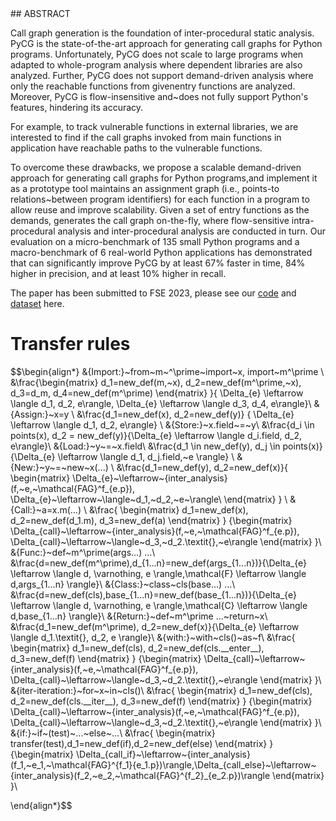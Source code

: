 <head>
    <script src="https://cdn.mathjax.org/mathjax/latest/MathJax.js?config=TeX-AMS-MML_HTMLorMML" type="text/javascript"></script>
    <script type="text/x-mathjax-config">
        MathJax.Hub.Config({
            tex2jax: {
            skipTags: ['script', 'noscript', 'style', 'textarea', 'pre'],
            inlineMath: [['$','$']]
            }
        });
    </script>
</head>
## ABSTRACT

Call graph generation is the foundation of inter-procedural static analysis. PyCG is the state-of-the-art approach for generating call graphs for Python programs. Unfortunately, PyCG does not scale to large programs when adapted to whole-program analysis where dependent libraries are also analyzed. Further, PyCG does not support demand-driven analysis where only the reachable functions from givenentry functions are analyzed. Moreover, PyCG is flow-insensitive and~does not fully support Python's features, hindering its accuracy.

 For example, to track vulnerable functions in external libraries, we are interested to find if the call graphs invoked from main functions in application have reachable paths to the vulnerable functions. 

To overcome these drawbacks, we propose a scalable demand-driven approach for generating call graphs for Python programs,and implement it as a prototype tool maintains an assignment graph (i.e., points-to relations~between program identifiers) for each function in a program to allow reuse and improve scalability. Given a set of entry functions as the demands, generates the call graph on-the-fly, where flow-sensitive intra-procedural analysis and inter-procedural analysis are conducted in turn. Our evaluation on a micro-benchmark of 135 small Python programs and a macro-benchmark of 6 real-world Python applications has demonstrated that  can significantly improve PyCG by at least 67% faster in time, 84% higher in precision, and at least 10% higher in recall.



The paper has been submitted to FSE 2023, please see our [code](Jarvis.zip)  and [dataset](groundTruth.zip) here.



# Transfer rules

$$\begin{align*}
&{Import:}~from~m~^\prime~import~x, import~m^\prime \\
&\frac{\begin{matrix}
d_1=new\_def(m,~x), d_2=new\_def(m^\prime,~x), d_3=d_m, d_4=new\_def(m^\prime)
\end{matrix}
}{ \Delta_{e} \leftarrow \langle d_1, d_2, e\rangle, \Delta_{e} \leftarrow \langle d_3, d_4, e\rangle}\\
&{Assign:}~x=y \\
&\frac{d_1=new\_def(x), d_2=new\_def(y)} { \Delta_{e} \leftarrow \langle d_1, d_2, e\rangle} \\
&{Store:}~x.field~=~y\\
&\frac{d_i \in points(x), d_2 = new\_def(y)}{\Delta_{e} \leftarrow \langle d_i.field, d_2, e\rangle}\\
&{Load:}~y~=~x.field\\
&\frac{d_1 \in new\_def(y), d_j \in points(x)}{\Delta_{e} \leftarrow \langle d_1, d_j.field,~e \rangle} \\
&{New:}~y~=~new~x(...) \\
&\frac{d_1=new\_def(y), d_2=new\_def(x)}{
\begin{matrix}
\Delta_{e}~\leftarrow~{inter\_analysis}(f,~e,~\mathcal{FAG}^f_{e.p}), \Delta_{e}~\leftarrow~\langle~d_1,~d_2,~e~\rangle\\
\end{matrix}
} \\
&{Call:}~a=x.m(...) \\
&\frac{
\begin{matrix}
d_1=new\_def(x), d_2=new\_def(d_1.m), d_3=new\_def(a)
\end{matrix}
}
{\begin{matrix}
\Delta_{call}~\leftarrow~{inter\_analysis}(f,~e,~\mathcal{FAG}^f_{e.p}), \Delta_{call}~\leftarrow~\langle~d_3,~d_2.\textit{<ret>},~e\rangle
\end{matrix}
}\\
&{Func:}~def~m^\prime(args...) ...\\
&\frac{d=new\_def(m^\prime),d_{1...n}=new\_def(args_{1...n})}{\Delta_{e} \leftarrow \langle d, \varnothing, e \rangle,\mathcal{F} \leftarrow \langle d,args_{1...n} \rangle}\\
&{Class:}~class~cls(base...) ...\\
&\frac{d=new\_def(cls),base_{1...n}=new\_def(base_{1...n})}{\Delta_{e} \leftarrow \langle d, \varnothing, e \rangle,\mathcal{C} \leftarrow \langle d,base_{1...n} \rangle}\\
&{Return:}~def~m^\prime ...~return~x\\
&\frac{d_1=new\_def(m^\prime), d_2=new\_def(x)}{\Delta_{e} \leftarrow \langle d_1.\textit{<ret>}, d_2, e \rangle}\\
&{with:}~with~cls()~as~f\\
&\frac{
\begin{matrix}
d_1=new\_def(cls), d_2=new\_def(cls.\_\_enter\_\_), d_3=new\_def(f)
\end{matrix}
}
{\begin{matrix}
\Delta_{call}~\leftarrow~{inter\_analysis}(f,~e,~\mathcal{FAG}^f_{e.p}), \Delta_{call}~\leftarrow~\langle~d_3,~d_2.\textit{<ret>},~e\rangle
\end{matrix}
}\\
&{iter-iteration:}~for~x~in~cls()\\
&\frac{
\begin{matrix}
d_1=new\_def(cls), d_2=new\_def(cls.\_\_iter\_\_), d_3=new\_def(f)
\end{matrix}
}
{\begin{matrix}
\Delta_{call}~\leftarrow~{inter\_analysis}(f,~e,~\mathcal{FAG}^f_{e.p}), \Delta_{call}~\leftarrow~\langle~d_3,~d_2.\textit{<ret>},~e\rangle
\end{matrix}
}\\
&{if:}~if~(test)~...~else~...\\
&\frac{
\begin{matrix}
transfer(test),d_1=new\_def(if),d_2=new\_def(else)
\end{matrix}
}
{\begin{matrix}
\Delta_{call\_if}~\leftarrow~{inter\_analysis}(f_1,~e_1,~\mathcal{FAG}^{f_1}{e_1.p})\rangle,\Delta_{call\_else}~\leftarrow~{inter\_analysis}(f_2,~e_2,~\mathcal{FAG}^{f_2}_{e_2.p})\rangle
\end{matrix}
}\\

\end{align*}$$